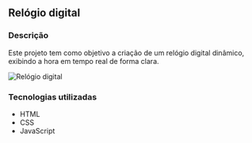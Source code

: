 ## Relógio digital 

### Descrição

Este projeto tem como objetivo a criação de um relógio digital dinâmico, exibindo a hora em tempo real de forma clara.

![Relógio digital](https://github.com/user-attachments/assets/312e2e87-d189-4672-8d78-40fd4ee327dd)

### Tecnologias utilizadas

* HTML
* CSS
* JavaScript
